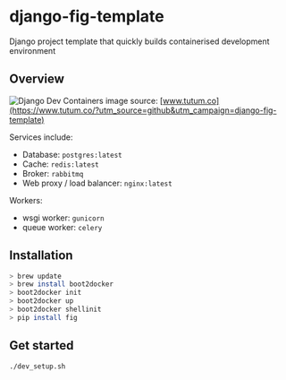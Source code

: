 # django-fig-template
Django project template that quickly builds containerised development environment

## Overview
![Django Dev Containers](http://i.imgur.com/VLLz7kj.png "Django Dev Containers")
image source: [www.tutum.co](https://www.tutum.co/?utm_source=github&utm_campaign=django-fig-template)

Services include:
- Database: `postgres:latest`
- Cache: `redis:latest`
- Broker: `rabbitmq`
- Web proxy / load balancer: `nginx:latest`

Workers:
- wsgi worker: `gunicorn`
- queue worker: `celery`

## Installation
```bash
> brew update
> brew install boot2docker
> boot2docker init
> boot2docker up
> boot2docker shellinit
> pip install fig
```

## Get started
```bash
./dev_setup.sh
```
